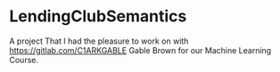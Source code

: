 # LendingClubSemantics
A project That I had the pleasure to work on with https://gitlab.com/C1ARKGABLE Gable Brown for our Machine Learning Course.

